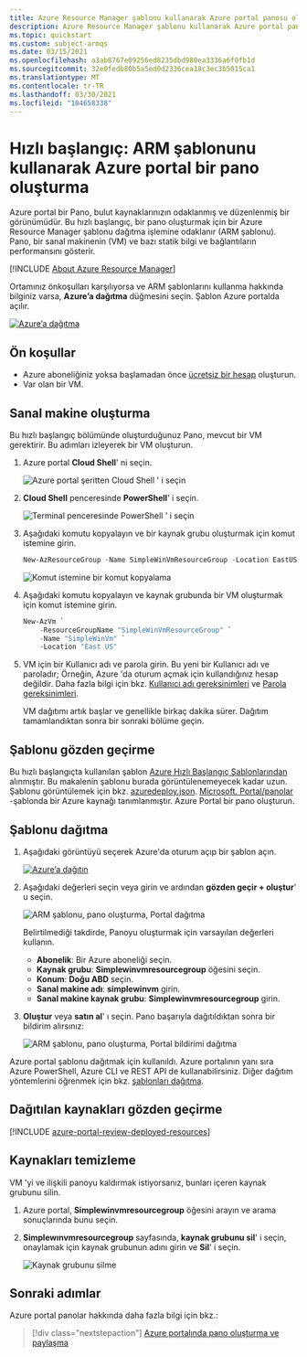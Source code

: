 ```yaml
---
title: Azure Resource Manager şablonu kullanarak Azure portal panosu oluşturma
description: Azure Resource Manager şablonu kullanarak Azure portal panosu oluşturmayı öğrenin.
ms.topic: quickstart
ms.custom: subject-armqs
ms.date: 03/15/2021
ms.openlocfilehash: a3ab8767e09256ed8235dbd980ea3336a6f0fb1d
ms.sourcegitcommit: 32e0fedb80b5a5ed0d2336cea18c3ec3b5015ca1
ms.translationtype: MT
ms.contentlocale: tr-TR
ms.lasthandoff: 03/30/2021
ms.locfileid: "104658338"
---
```

# <a name="quickstart-create-a-dashboard-in-the-azure-portal-by-using-an-arm-template"></a>Hızlı başlangıç: ARM şablonunu kullanarak Azure portal bir pano oluşturma

Azure portal bir Pano, bulut kaynaklarınızın odaklanmış ve düzenlenmiş bir görünümüdür. Bu hızlı başlangıç, bir pano oluşturmak için bir Azure Resource Manager şablonu dağıtma işlemine odaklanır (ARM şablonu). Pano, bir sanal makinenin (VM) ve bazı statik bilgi ve bağlantıların performansını gösterir.

[!INCLUDE [About Azure Resource Manager](../../includes/resource-manager-quickstart-introduction.md)]

Ortamınız önkoşulları karşılıyorsa ve ARM şablonlarını kullanma hakkında bilginiz varsa, **Azure’a dağıtma** düğmesini seçin. Şablon Azure portalda açılır.

[![Azure’a dağıtma](../media/template-deployments/deploy-to-azure.svg)](https://portal.azure.com/#create/Microsoft.Template/uri/https%3A%2F%2Fraw.githubusercontent.com%2FAzure%2Fazure-quickstart-templates%2Fmaster%2F101-azure-portal-dashboard%2Fazuredeploy.json)

## <a name="prerequisites"></a>Ön koşullar

- Azure aboneliğiniz yoksa başlamadan önce [ücretsiz bir hesap](https://azure.microsoft.com/free/?WT.mc_id=A261C142F) oluşturun.
- Var olan bir VM.

## <a name="create-a-virtual-machine"></a>Sanal makine oluşturma

Bu hızlı başlangıç bölümünde oluşturduğunuz Pano, mevcut bir VM gerektirir. Bu adımları izleyerek bir VM oluşturun.

1. Azure portal **Cloud Shell**' ni seçin.

    ![Azure portal şeritten Cloud Shell ' i seçin](media/quick-create-template/cloud-shell.png)

1. **Cloud Shell** penceresinde **PowerShell**' i seçin.

    ![Terminal penceresinde PowerShell ' i seçin](media/quick-create-template/powershell.png)

1. Aşağıdaki komutu kopyalayın ve bir kaynak grubu oluşturmak için komut istemine girin.

    ```powershell
    New-AzResourceGroup -Name SimpleWinVmResourceGroup -Location EastUS
    ```

    ![Komut istemine bir komut kopyalama](media/quick-create-template/command-prompt.png)

1. Aşağıdaki komutu kopyalayın ve kaynak grubunda bir VM oluşturmak için komut istemine girin.

    ```powershell
    New-AzVm `
        -ResourceGroupName "SimpleWinVmResourceGroup" `
        -Name "SimpleWinVm" `
        -Location "East US" 
    ```

1. VM için bir Kullanıcı adı ve parola girin. Bu yeni bir Kullanıcı adı ve paroladır; Örneğin, Azure 'da oturum açmak için kullandığınız hesap değildir. Daha fazla bilgi için bkz. [Kullanıcı adı gereksinimleri](../virtual-machines/windows/faq.md#what-are-the-username-requirements-when-creating-a-vm) ve [Parola gereksinimleri](../virtual-machines/windows/faq.md#what-are-the-password-requirements-when-creating-a-vm).

    VM dağıtımı artık başlar ve genellikle birkaç dakika sürer. Dağıtım tamamlandıktan sonra bir sonraki bölüme geçin.

## <a name="review-the-template"></a>Şablonu gözden geçirme

Bu hızlı başlangıçta kullanılan şablon [Azure Hızlı Başlangıç Şablonlarından](https://azure.microsoft.com/resources/templates/101-azure-portal-dashboard/) alınmıştır. Bu makalenin şablonu burada görüntülenemeyecek kadar uzun. Şablonu görüntülemek için bkz. [azuredeploy.json](https://raw.githubusercontent.com/Azure/azure-quickstart-templates/master/101-azure-portal-dashboard/azuredeploy.json). [Microsoft. Portal/panolar](/azure/templates/microsoft.portal/dashboards) -şablonda bir Azure kaynağı tanımlanmıştır. Azure Portal bir pano oluşturun.

## <a name="deploy-the-template"></a>Şablonu dağıtma

1. Aşağıdaki görüntüyü seçerek Azure'da oturum açıp bir şablon açın.

    [![Azure’a dağıtın](../media/template-deployments/deploy-to-azure.svg)](https://portal.azure.com/#create/Microsoft.Template/uri/https%3A%2F%2Fraw.githubusercontent.com%2FAzure%2Fazure-quickstart-templates%2Fmaster%2F101-azure-portal-dashboard%2Fazuredeploy.json)

1. Aşağıdaki değerleri seçin veya girin ve ardından **gözden geçir + oluştur**' u seçin.

    ![ARM şablonu, pano oluşturma, Portal dağıtma](media/quick-create-template/create-dashboard-using-template-portal.png)

    Belirtilmediği takdirde, Panoyu oluşturmak için varsayılan değerleri kullanın.

    * **Abonelik**: Bir Azure aboneliği seçin.
    * **Kaynak grubu**: **Simplewinvmresourcegroup** öğesini seçin.
    * **Konum**: **Doğu ABD** seçin.
    * **Sanal makine adı**: **simplewinvm** girin.
    * **Sanal makine kaynak grubu**: **Simplewinvmresourcegroup** girin.

1. **Oluştur** veya **satın al**' ı seçin. Pano başarıyla dağıtıldıktan sonra bir bildirim alırsınız:

    ![ARM şablonu, pano oluşturma, Portal bildirimi dağıtma](media/quick-create-template/resource-manager-template-portal-deployment-notification.png)

Azure portal şablonu dağıtmak için kullanıldı. Azure portalının yanı sıra Azure PowerShell, Azure CLI ve REST API de kullanabilirsiniz. Diğer dağıtım yöntemlerini öğrenmek için bkz. [şablonları dağıtma](../azure-resource-manager/templates/deploy-powershell.md).

## <a name="review-deployed-resources"></a>Dağıtılan kaynakları gözden geçirme

[!INCLUDE [azure-portal-review-deployed-resources](../../includes/azure-portal-review-deployed-resources.md)]

## <a name="clean-up-resources"></a>Kaynakları temizleme

VM 'yi ve ilişkili panoyu kaldırmak istiyorsanız, bunları içeren kaynak grubunu silin.

1. Azure portal, **Simplewinvmresourcegroup** öğesini arayın ve arama sonuçlarında bunu seçin.

1. **Simplewınvmresourcegroup** sayfasında, **kaynak grubunu sil**' i seçin, onaylamak için kaynak grubunun adını girin ve **Sil**' i seçin.

    ![Kaynak grubunu silme](media/quick-create-template/delete-resource-group.png)

## <a name="next-steps"></a>Sonraki adımlar

Azure portal panolar hakkında daha fazla bilgi için bkz.:

> [!div class="nextstepaction"]
> [Azure portalında pano oluşturma ve paylaşma](azure-portal-dashboards.md)